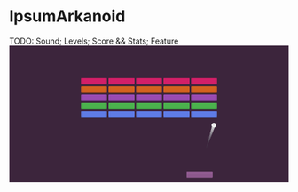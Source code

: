 # IpsumArkanoid

TODO:
  Sound; Levels; Score && Stats; Feature
![alt text](https://github.com/Klotske/IpsumArkanoid/blob/master/ArkanoidPreview.png)
